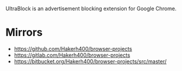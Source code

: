 UltraBlock is an advertisement blocking extension for Google Chrome.

# Mirrors

* https://github.com/Hakerh400/browser-projects
* https://gitlab.com/Hakerh400/browser-projects
* https://bitbucket.org/Hakerh400/browser-projects/src/master/